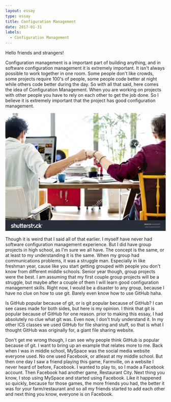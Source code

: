 ```yaml
---
layout: essay
type: essay
title: Configuration Management
date: 2017-01-31
labels:
  - Configuration Management
---
```


Hello friends and strangers!

Configuration management is a important part of building anything, and in software configuration management it is extremely important. It isn't always possible to work together in one room. Some people don't like crowds, some projects require 100's of people, some people code better at night while others code better during the day. So with all that said, here comes the idea of Configuration Management. When you are working on projects with other people you have to rely on each other to get the job done. So I believe it is extremely important that the project has good configuration management.

<div class="ui small rounded images">
  <img src="../images/teamwork.jpg">
</div>

Though it is weird that I said all of that earlier. I myself have never had software configuration management experience. But I did have group projects in high school, as I'm sure we all have. The concept is the same, or at least to my understanding it is the same. When my group had communications problems, it was a struggle man. Especially in like freshman year, cause like you start getting grouped with people you don't know from different middle schools. Senior year though, group projects were the best. I am assuming that my first couple group projects will be a struggle, but maybe after a couple of them I will learn good configuration management skills. Right now, I would be a disaster to any group, because I have no clue on how to use git. Barely even know how to use GitHub haha. 

Is GitHub popular because of git, or is git popular because of GitHub? I can see cases made for both sides, but here is my opinion. I think that git is popular because of GitHub for one reason. prior to making this essay, I had absolutely no clue what git was. Even now, I don't truly understand it. In my other ICS classes we used GitHub for file sharing and stuff, so that is what I thought GitHub was originally for, a giant file sharing website.

Don't get me wrong though, I can see why people think GitHub is popular because of git. I want to bring up an example that relates more to me. Back when I was in middle school, MySpace was the social media website everyone used. No one used Facebook, or atleast at my middle school. But then one day I saw a friend playing this game, Farmville, on a website I never heard of before, Facebook. I wanted to play to, so I made a Facebook account. Then Facebook had another game, Restaurant City. Next thing you know, I stop using MySpace and started using Facebook. Like it happened so quickly, because for those games, the more friends you had, the better it was for your farm/restaurant and so all my friends started to add each other and next thing you know, everyone is on Facebook.
